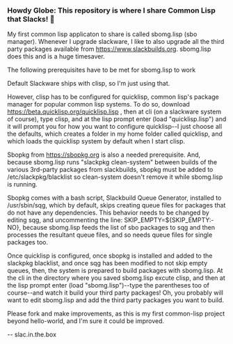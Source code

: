 ### Howdy Globe:  This repository is where I share Common Lisp that Slacks! 👋
<!--
**slac-in-the-box/slac-in-the-box** is a ✨ _special_ ✨ repository because its `README.md` (this file) appears on your GitHub profile.
Here are some ideas to get you started:
- 🔭 I’m currently working on ...
- 🌱 I’m currently learning ...
- 👯 I’m looking to collaborate on ...
- 🤔 I’m looking for help with ...
- 💬 Ask me about ...
- 📫 How to reach me: ...
- 😄 Pronouns: ...
- ⚡ Fun fact: ...
-->
My first common lisp applicaton to share is called sbomg.lisp (sbo manager).  Whenever I upgrade slackware, I like to also upgrade all the third party packages available from https://www.slackbuilds.org.  sbomg.lisp does this and is a huge timesaver.  

The following prerequisites have to be met for sbomg.lisp to work

Default Slackware ships with clisp, so I'm just using that.

However, clisp has to be configured for quicklisp, common lisp's package manager for popular common lisp systems.  To do so, download https://beta.quicklisp.org/quicklisp.lisp , then at cli (on a slackware system of course), type clisp, and at the lisp prompt enter (load "quicklisp.lisp") and it will prompt you for how you want to configure quicklisp--I just choose all the defaults, which creates a folder in my home folder called quicklisp, and which loads the quicklisp system by default when I start clisp.  

Sbopkg from https://sbopkg.org is also a needed prerequisite.  And, because sbomg.lisp runs "slackpkg clean-system" between builds of the various 3rd-party packages from slackbuilds, sbopkg must be added to /etc/slackpkg/blacklist so clean-system doesn't remove it while sbomg.lisp is running.

Sbopkg comes with a bash script, Slackbuild Queue Generator, installed to /usr/sbin/sqg, which by default, skips creating queue files for packages that do not have any dependencies.  This behavior needs to be changed by editing sqg, and uncommenting the line:  SKIP_EMPTY=${SKIP_EMPTY:-NO}, because sbomg.lisp feeds the list of sbo packages to sqg and then processes the resultant queue files, and so needs queue files for single packages too. 

Once quicklisp is configured, once sbopkg is installed and added to the slackpkg blacklist, and once sqg has been modified to not skip empty queues, then, the system is prepared to build packages with sbomg.lisp.   At the cli in the directory where you saved sbomg.lisp excute clisp, and then at the lisp prompt enter (load "sbomg.lisp")--type the parentheses too of course--and watch it build your third party packages!  Oh, you probably will want to edit sbomg.lisp and add the third party packages you want to build.

Please fork and make improvements, as this is my first common-lisp project beyond hello-world, and I'm sure it could be improved.

-- slac.in.the.box
